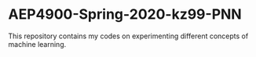 # AEP4900-Spring-2020-kz99-PNN
This repository contains my codes on experimenting different concepts of machine learning. 
